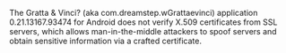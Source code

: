 The Gratta & Vinci? (aka com.dreamstep.wGrattaevinci) application 0.21.13167.93474 for Android does not verify X.509 certificates from SSL servers, which allows man-in-the-middle attackers to spoof servers and obtain sensitive information via a crafted certificate.